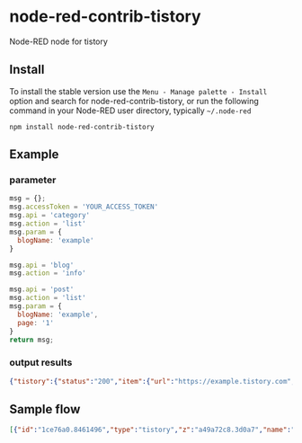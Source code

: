node-red-contrib-tistory
================

Node-RED node for tistory



## Install

To install the stable version use the `Menu - Manage palette - Install`
option and search for node-red-contrib-tistory, or run the following
command in your Node-RED user directory, typically `~/.node-red`

    npm install node-red-contrib-tistory


## Example 

### parameter 

```javascript
msg = {};
msg.accessToken = 'YOUR_ACCESS_TOKEN'
msg.api = 'category'
msg.action = 'list'
msg.param = {
  blogName: 'example'
}

msg.api = 'blog'
msg.action = 'info'

msg.api = 'post'
msg.action = 'list'
msg.param = {
  blogName: 'example',
  page: '1'
}
return msg;
```

### output results
```json
{"tistory":{"status":"200","item":{"url":"https://example.tistory.com","secondaryUrl":"","page":"1","count":"10","totalCount":"0"}}}
```

## Sample flow
```json
[{"id":"1ce76a0.8461496","type":"tistory","z":"a49a72c8.3d0a7","name":"","api":"","action":"","accessToken":"","x":450,"y":460,"wires":[["508c1070.48c67"]]},{"id":"a39e2ea8.5669","type":"inject","z":"a49a72c8.3d0a7","name":"","props":[{"p":"payload"},{"p":"topic","vt":"str"}],"repeat":"","crontab":"","once":false,"onceDelay":0.1,"topic":"","payload":"","payloadType":"date","x":140,"y":460,"wires":[["716daf07.0fa65"]]},{"id":"716daf07.0fa65","type":"function","z":"a49a72c8.3d0a7","name":"","func":"msg = {};\nmsg.accessToken = 'YOUR_ACCESS_TOKEN'\n\nmsg.api = 'category'\nmsg.action = 'list'\nmsg.param = {\n  blogName: 'example'\n}\n\nmsg.api = 'blog'\nmsg.action = 'info'\n\n\nmsg.api = 'post'\nmsg.action = 'list'\nmsg.param = {\n  blogName: 'example',\n  page: '1'\n}\n\n\nreturn msg;","outputs":1,"noerr":0,"initialize":"","finalize":"","x":300,"y":460,"wires":[["1ce76a0.8461496"]]},{"id":"508c1070.48c67","type":"debug","z":"a49a72c8.3d0a7","name":"","active":true,"tosidebar":true,"console":false,"tostatus":false,"complete":"true","targetType":"full","statusVal":"","statusType":"auto","x":610,"y":460,"wires":[]}]
```
